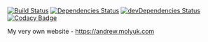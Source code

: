 [![Build Status](https://travis-ci.com/andrewmolyuk/andrew.molyuk.com.svg?branch=master)](https://travis-ci.com/andrewmolyuk/andrew.molyuk.com)
[![Dependencies Status](https://david-dm.org/andrewmolyuk/andrew.molyuk.com/status.svg)](https://david-dm.org/andrewmolyuk/andrew.molyuk.com)
[![devDependencies Status](https://david-dm.org/andrewmolyuk/andrew.molyuk.com/dev-status.svg)](https://david-dm.org/andrewmolyuk/andrew.molyuk.com?type=dev)
[![Codacy Badge](https://api.codacy.com/project/badge/Grade/0817c25d99af4ffaafd2cba06e09bc4b)](https://www.codacy.com/manual/andrewmolyuk/andrew.molyuk.com?utm_source=github.com&utm_medium=referral&utm_content=andrewmolyuk/andrew.molyuk.com&utm_campaign=Badge_Grade)

My very own website - <https://andrew.molyuk.com>
